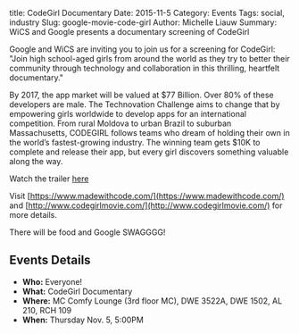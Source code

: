 title: CodeGirl Documentary
Date: 2015-11-5
Category: Events
Tags: social, industry
Slug: google-movie-code-girl
Author: Michelle Liauw
Summary: WiCS and Google presents a documentary screening of CodeGirl

Google and WiCS are inviting you to join us for a screening for CodeGirl: 
"Join high school-aged girls from around the world as they try to better their 
community through technology and collaboration in this thrilling, heartfelt 
documentary."

By 2017, the app market will be valued at $77 Billion. Over 80% of these 
developers are male. The Technovation Challenge aims to change that by 
empowering girls worldwide to develop apps for an international competition. 
From rural Moldova to urban Brazil to suburban Massachusetts, CODEGIRL follows 
teams who dream of holding their own in the world’s fastest-growing industry. 
The winning team gets $10K to complete and release their app, but every girl 
discovers something valuable along the way.

Watch the trailer [here](https://www.youtube.com/watch?v=mrUHMcjwG5A&feature=youtu.be)

Visit [https://www.madewithcode.com/](https://www.madewithcode.com/) and 
[http://www.codegirlmovie.com/](http://www.codegirlmovie.com/) for more 
details.

There will be food and Google SWAGGGG!

## Events Details ##

+ **Who:** Everyone!
+ **What:** CodeGirl Documentary
+ **Where:** MC Comfy Lounge (3rd floor MC), DWE 3522A, DWE 1502, AL 210, RCH 109
+ **When:** Thursday Nov. 5, 5:00PM
